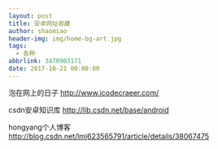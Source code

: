 ```yaml
---
layout: post
title: 安卓网址收藏
author: shaomiao
header-img: img/home-bg-art.jpg
tags:
  - 各种
abbrlink: 3470903171
date: 2017-10-21 00:00:00
---
```

泡在网上的日子 http://www.jcodecraeer.com/

csdn安卓知识库 http://lib.csdn.net/base/android

hongyang个人博客  http://blog.csdn.net/lmj623565791/article/details/38067475
